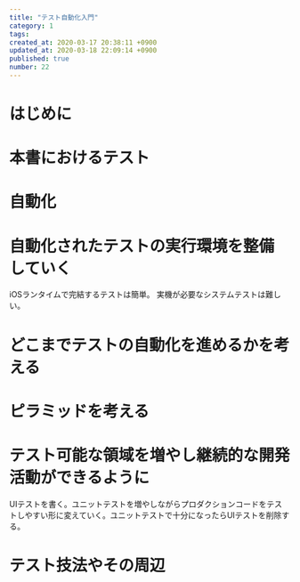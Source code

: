 ```yaml
---
title: "テスト自動化入門"
category: 1
tags: 
created_at: 2020-03-17 20:38:11 +0900
updated_at: 2020-03-18 22:09:14 +0900
published: true
number: 22
---
```


# はじめに
# 本書におけるテスト
# 自動化
# 自動化されたテストの実行環境を整備していく
iOSランタイムで完結するテストは簡単。
実機が必要なシステムテストは難しい。
# どこまでテストの自動化を進めるかを考える
# ピラミッドを考える
# テスト可能な領域を増やし継続的な開発活動ができるように
UIテストを書く。ユニットテストを増やしながらプロダクションコードをテストしやすい形に変えていく。ユニットテストで十分になったらUIテストを削除する。
# テスト技法やその周辺
